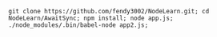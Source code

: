 `
git clone https://github.com/fendy3002/NodeLearn.git;
cd NodeLearn/AwaitSync;
npm install;
node app.js;
./node_modules/.bin/babel-node app2.js;
`